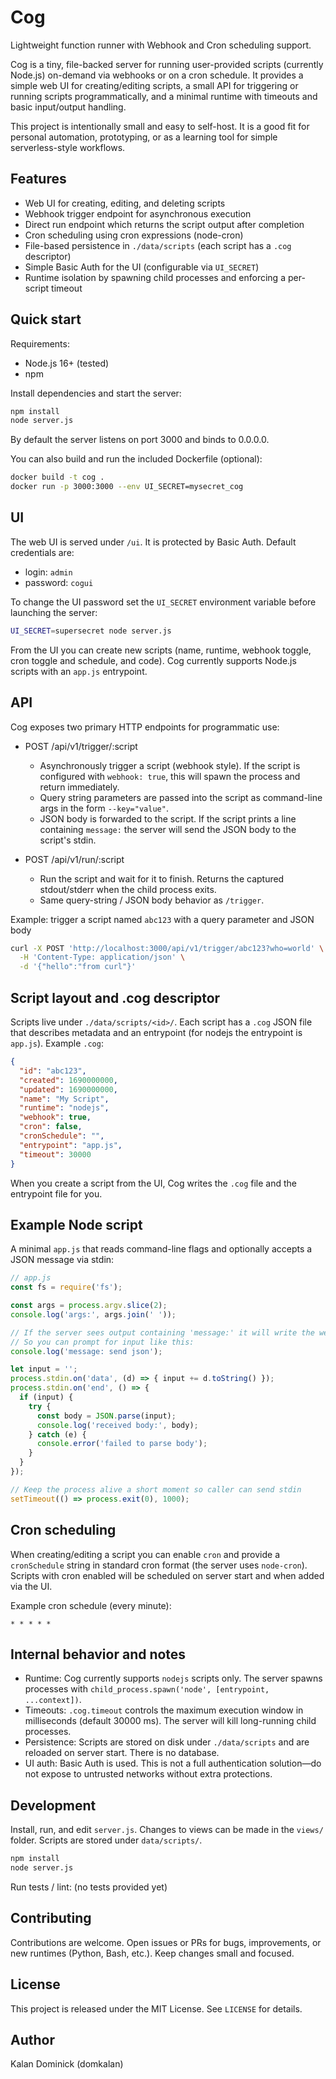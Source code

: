 # Cog

Lightweight function runner with Webhook and Cron scheduling support.

Cog is a tiny, file-backed server for running user-provided scripts (currently Node.js) on-demand via webhooks or on a cron schedule. It provides a simple web UI for creating/editing scripts, a small API for triggering or running scripts programmatically, and a minimal runtime with timeouts and basic input/output handling.

This project is intentionally small and easy to self-host. It is a good fit for personal automation, prototyping, or as a learning tool for simple serverless-style workflows.

## Features

- Web UI for creating, editing, and deleting scripts
- Webhook trigger endpoint for asynchronous execution
- Direct run endpoint which returns the script output after completion
- Cron scheduling using cron expressions (node-cron)
- File-based persistence in `./data/scripts` (each script has a `.cog` descriptor)
- Simple Basic Auth for the UI (configurable via `UI_SECRET`)
- Runtime isolation by spawning child processes and enforcing a per-script timeout

## Quick start

Requirements:

- Node.js 16+ (tested)
- npm

Install dependencies and start the server:

```bash
npm install
node server.js
```

By default the server listens on port 3000 and binds to 0.0.0.0.

You can also build and run the included Dockerfile (optional):

```bash
docker build -t cog .
docker run -p 3000:3000 --env UI_SECRET=mysecret_cog
```

## UI

The web UI is served under `/ui`. It is protected by Basic Auth. Default credentials are:

- login: `admin`
- password: `cogui`

To change the UI password set the `UI_SECRET` environment variable before launching the server:

```bash
UI_SECRET=supersecret node server.js
```

From the UI you can create new scripts (name, runtime, webhook toggle, cron toggle and schedule, and code). Cog currently supports Node.js scripts with an `app.js` entrypoint.

## API

Cog exposes two primary HTTP endpoints for programmatic use:

- POST /api/v1/trigger/:script
  - Asynchronously trigger a script (webhook style). If the script is configured with `webhook: true`, this will spawn the process and return immediately.
  - Query string parameters are passed into the script as command-line args in the form `--key="value"`.
  - JSON body is forwarded to the script. If the script prints a line containing `message:` the server will send the JSON body to the script's stdin.

- POST /api/v1/run/:script
  - Run the script and wait for it to finish. Returns the captured stdout/stderr when the child process exits.
  - Same query-string / JSON body behavior as `/trigger`.

Example: trigger a script named `abc123` with a query parameter and JSON body

```bash
curl -X POST 'http://localhost:3000/api/v1/trigger/abc123?who=world' \
  -H 'Content-Type: application/json' \
  -d '{"hello":"from curl"}'
```

## Script layout and .cog descriptor

Scripts live under `./data/scripts/<id>/`. Each script has a `.cog` JSON file that describes metadata and an entrypoint (for nodejs the entrypoint is `app.js`). Example `.cog`:

```json
{
  "id": "abc123",
  "created": 1690000000,
  "updated": 1690000000,
  "name": "My Script",
  "runtime": "nodejs",
  "webhook": true,
  "cron": false,
  "cronSchedule": "",
  "entrypoint": "app.js",
  "timeout": 30000
}
```

When you create a script from the UI, Cog writes the `.cog` file and the entrypoint file for you.

## Example Node script

A minimal `app.js` that reads command-line flags and optionally accepts a JSON message via stdin:

```js
// app.js
const fs = require('fs');

const args = process.argv.slice(2);
console.log('args:', args.join(' '));

// If the server sees output containing 'message:' it will write the webhook body to stdin.
// So you can prompt for input like this:
console.log('message: send json');

let input = '';
process.stdin.on('data', (d) => { input += d.toString() });
process.stdin.on('end', () => {
  if (input) {
    try {
      const body = JSON.parse(input);
      console.log('received body:', body);
    } catch (e) {
      console.error('failed to parse body');
    }
  }
});

// Keep the process alive a short moment so caller can send stdin
setTimeout(() => process.exit(0), 1000);
```

## Cron scheduling

When creating/editing a script you can enable `cron` and provide a `cronSchedule` string in standard cron format (the server uses `node-cron`). Scripts with cron enabled will be scheduled on server start and when added via the UI.

Example cron schedule (every minute):

```
* * * * *
```

## Internal behavior and notes

- Runtime: Cog currently supports `nodejs` scripts only. The server spawns processes with `child_process.spawn('node', [entrypoint, ...context])`.
- Timeouts: `.cog.timeout` controls the maximum execution window in milliseconds (default 30000 ms). The server will kill long-running child processes.
- Persistence: Scripts are stored on disk under `./data/scripts` and are reloaded on server start. There is no database.
- UI auth: Basic Auth is used. This is not a full authentication solution—do not expose to untrusted networks without extra protections.

## Development

Install, run, and edit `server.js`. Changes to views can be made in the `views/` folder. Scripts are stored under `data/scripts/`.

```bash
npm install
node server.js
```

Run tests / lint: (no tests provided yet)

## Contributing

Contributions are welcome. Open issues or PRs for bugs, improvements, or new runtimes (Python, Bash, etc.). Keep changes small and focused.

## License

This project is released under the MIT License. See `LICENSE` for details.

## Author

Kalan Dominick (domkalan)
